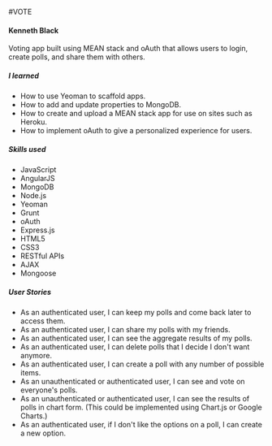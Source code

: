 #VOTE
#### Kenneth Black

Voting app built using MEAN stack and oAuth that allows users to login, create polls, and share them with others.

##### I learned

 - How to use Yeoman to scaffold apps.
 - How to add and update properties to MongoDB.
 - How to create and upload a MEAN stack app for use on sites such as Heroku.
 - How to implement oAuth to give a personalized experience for users.

##### Skills used 
 - JavaScript
 - AngularJS
 - MongoDB
 - Node.js
 - Yeoman
 - Grunt
 - oAuth
 - Express.js
 - HTML5
 - CSS3
 - RESTful APIs
 - AJAX
 - Mongoose

##### User Stories
 - As an authenticated user, I can keep my polls and come back later to access them.
 - As an authenticated user, I can share my polls with my friends.
 - As an authenticated user, I can see the aggregate results of my polls.
 - As an authenticated user, I can delete polls that I decide I don't want anymore.
 - As an authenticated user, I can create a poll with any number of possible items.
 - As an unauthenticated or authenticated user, I can see and vote on everyone's polls.
 - As an unauthenticated or authenticated user, I can see the results of polls in chart form. (This could be implemented using Chart.js or Google Charts.)
 - As an authenticated user, if I don't like the options on a poll, I can create a new option.